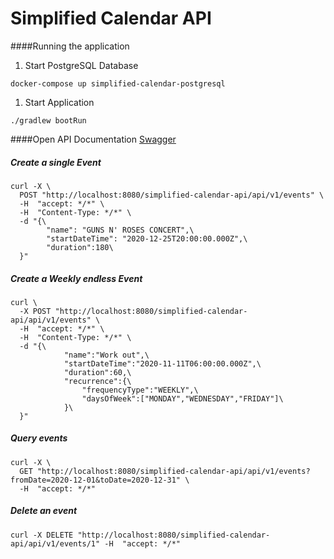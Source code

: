 # Simplified Calendar API
####Running the application

1. Start PostgreSQL Database
  ```properties
  docker-compose up simplified-calendar-postgresql 
  ```
1.  Start Application 
  ```properties
  ./gradlew bootRun 
  ```
####Open API Documentation
[Swagger](http://localhost:8080/simplified-calendar-api/swagger-ui.html)

##### Create a single Event

```properties
curl -X \
  POST "http://localhost:8080/simplified-calendar-api/api/v1/events" \
  -H  "accept: */*" \
  -H  "Content-Type: */*" \
  -d "{\
        "name": "GUNS N' ROSES CONCERT",\
        "startDateTime": "2020-12-25T20:00:00.000Z",\
        "duration":180\
  }"
```

##### Create a Weekly endless Event

```properties
curl \
  -X POST "http://localhost:8080/simplified-calendar-api/api/v1/events" \
  -H  "accept: */*" \
  -H  "Content-Type: */*" \
  -d "{\
            "name":"Work out",\
            "startDateTime":"2020-11-11T06:00:00.000Z",\
            "duration":60,\
            "recurrence":{\
                "frequencyType":"WEEKLY",\
                "daysOfWeek":["MONDAY","WEDNESDAY","FRIDAY"]\
            }\
  }"
```
##### Query events

```properties
curl -X \
  GET "http://localhost:8080/simplified-calendar-api/api/v1/events?fromDate=2020-12-01&toDate=2020-12-31" \
  -H  "accept: */*"
```
##### Delete an event

```properties
curl -X DELETE "http://localhost:8080/simplified-calendar-api/api/v1/events/1" -H  "accept: */*"

```
